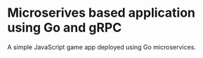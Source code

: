 # Microserives based application using Go and gRPC

A simple JavaScript game app deployed using Go microservices.